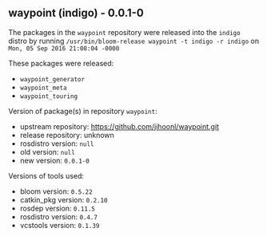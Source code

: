 ## waypoint (indigo) - 0.0.1-0

The packages in the `waypoint` repository were released into the `indigo` distro by running `/usr/bin/bloom-release waypoint -t indigo -r indigo` on `Mon, 05 Sep 2016 21:08:04 -0000`

These packages were released:
- `waypoint_generator`
- `waypoint_meta`
- `waypoint_touring`

Version of package(s) in repository `waypoint`:

- upstream repository: https://github.com/jihoonl/waypoint.git
- release repository: unknown
- rosdistro version: `null`
- old version: `null`
- new version: `0.0.1-0`

Versions of tools used:

- bloom version: `0.5.22`
- catkin_pkg version: `0.2.10`
- rosdep version: `0.11.5`
- rosdistro version: `0.4.7`
- vcstools version: `0.1.39`


